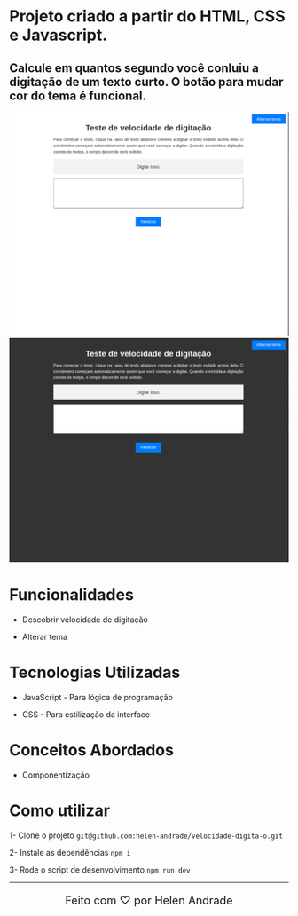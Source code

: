 # Projeto criado a partir do HTML, CSS e Javascript. 

## Calcule em quantos segundo você conluiu a digitação de um texto curto. O botão para mudar cor do tema é funcional.

<div align="center">
  <img src="assets/1.png" alt="Imagem 1 do projeto">
  <img src="assets/2.png" alt="Imagem 2 do projeto">
</div>

# Funcionalidades

* Descobrir velocidade de digitação

* Alterar tema

# Tecnologias Utilizadas

* JavaScript - Para lógica de programação 

* CSS - Para estilização da interface

# Conceitos Abordados

* Componentização


# Como utilizar

1- Clone o projeto
`git@github.com:helen-andrade/velocidade-digita-o.git`

2- Instale as dependências
`npm i`

3- Rode o script de desenvolvimento
`npm run dev`

---

<div align="center">
    <p style="font-size: 20px;">Feito com ♡ por Helen Andrade</p>
</div>
